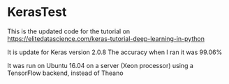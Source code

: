 # KerasTest
This is the updated code for the tutorial on
https://elitedatascience.com/keras-tutorial-deep-learning-in-python

It is update for Keras version 2.0.8
The accuracy when I ran it was 99.06% 

It was run on Ubuntu 16.04 on a server (Xeon processor) using a TensorFlow backend, instead of Theano
